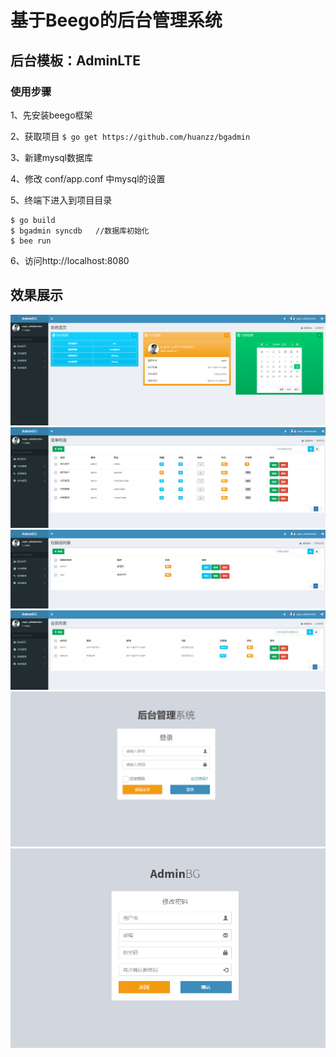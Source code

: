 # 基于Beego的后台管理系统

## 后台模板：AdminLTE

### 使用步骤

1、先安装beego框架

2、获取项目
`$ go get https://github.com/huanzz/bgadmin`

3、新建mysql数据库

4、修改 conf/app.conf 中mysql的设置

5、终端下进入到项目目录
```
$ go build      
$ bgadmin syncdb   //数据库初始化
$ bee run
```

6、访问http://localhost:8080

## 效果展示
![](https://github.com/huanzz/beego__admin/blob/master/__images/1111111.png)
![](https://github.com/huanzz/beego__admin/blob/master/__images/222.png)
![](https://github.com/huanzz/beego__admin/blob/master/__images/333.png)
![](https://github.com/huanzz/beego__admin/blob/master/__images/444.png)
![](https://github.com/huanzz/beego__admin/blob/master/__images/55555555.png)
![](https://github.com/huanzz/beego__admin/blob/master/__images/666.png)

